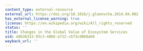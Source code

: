 ```yaml
---
content_type: external-resource
external_url: https://doi.org/10.1016/j.gloenvcha.2014.04.002
has_external_license_warning: true
license: https://en.wikipedia.org/wiki/All_rights_reserved
status: ''
title: Changes in the Global Value of Ecosystem Services
uid: e0b36322-93c3-4866-a712-c673cd068ab9
wayback_url: ''
---
```

